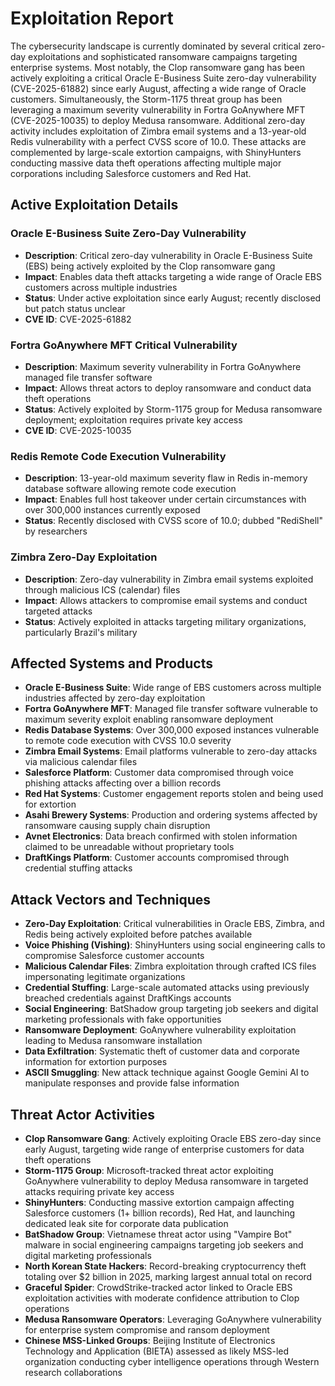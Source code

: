 # Exploitation Report

The cybersecurity landscape is currently dominated by several critical zero-day exploitations and sophisticated ransomware campaigns targeting enterprise systems. Most notably, the Clop ransomware gang has been actively exploiting a critical Oracle E-Business Suite zero-day vulnerability (CVE-2025-61882) since early August, affecting a wide range of Oracle customers. Simultaneously, the Storm-1175 threat group has been leveraging a maximum severity vulnerability in Fortra GoAnywhere MFT (CVE-2025-10035) to deploy Medusa ransomware. Additional zero-day activity includes exploitation of Zimbra email systems and a 13-year-old Redis vulnerability with a perfect CVSS score of 10.0. These attacks are complemented by large-scale extortion campaigns, with ShinyHunters conducting massive data theft operations affecting multiple major corporations including Salesforce customers and Red Hat.

## Active Exploitation Details

### Oracle E-Business Suite Zero-Day Vulnerability
- **Description**: Critical zero-day vulnerability in Oracle E-Business Suite (EBS) being actively exploited by the Clop ransomware gang
- **Impact**: Enables data theft attacks targeting a wide range of Oracle EBS customers across multiple industries
- **Status**: Under active exploitation since early August; recently disclosed but patch status unclear
- **CVE ID**: CVE-2025-61882

### Fortra GoAnywhere MFT Critical Vulnerability
- **Description**: Maximum severity vulnerability in Fortra GoAnywhere managed file transfer software
- **Impact**: Allows threat actors to deploy ransomware and conduct data theft operations
- **Status**: Actively exploited by Storm-1175 group for Medusa ransomware deployment; exploitation requires private key access
- **CVE ID**: CVE-2025-10035

### Redis Remote Code Execution Vulnerability
- **Description**: 13-year-old maximum severity flaw in Redis in-memory database software allowing remote code execution
- **Impact**: Enables full host takeover under certain circumstances with over 300,000 instances currently exposed
- **Status**: Recently disclosed with CVSS score of 10.0; dubbed "RediShell" by researchers

### Zimbra Zero-Day Exploitation
- **Description**: Zero-day vulnerability in Zimbra email systems exploited through malicious ICS (calendar) files
- **Impact**: Allows attackers to compromise email systems and conduct targeted attacks
- **Status**: Actively exploited in attacks targeting military organizations, particularly Brazil's military

## Affected Systems and Products

- **Oracle E-Business Suite**: Wide range of EBS customers across multiple industries affected by zero-day exploitation
- **Fortra GoAnywhere MFT**: Managed file transfer software vulnerable to maximum severity exploit enabling ransomware deployment
- **Redis Database Systems**: Over 300,000 exposed instances vulnerable to remote code execution with CVSS 10.0 severity
- **Zimbra Email Systems**: Email platforms vulnerable to zero-day attacks via malicious calendar files
- **Salesforce Platform**: Customer data compromised through voice phishing attacks affecting over a billion records
- **Red Hat Systems**: Customer engagement reports stolen and being used for extortion
- **Asahi Brewery Systems**: Production and ordering systems affected by ransomware causing supply chain disruption
- **Avnet Electronics**: Data breach confirmed with stolen information claimed to be unreadable without proprietary tools
- **DraftKings Platform**: Customer accounts compromised through credential stuffing attacks

## Attack Vectors and Techniques

- **Zero-Day Exploitation**: Critical vulnerabilities in Oracle EBS, Zimbra, and Redis being actively exploited before patches available
- **Voice Phishing (Vishing)**: ShinyHunters using social engineering calls to compromise Salesforce customer accounts
- **Malicious Calendar Files**: Zimbra exploitation through crafted ICS files impersonating legitimate organizations
- **Credential Stuffing**: Large-scale automated attacks using previously breached credentials against DraftKings accounts
- **Social Engineering**: BatShadow group targeting job seekers and digital marketing professionals with fake opportunities
- **Ransomware Deployment**: GoAnywhere vulnerability exploitation leading to Medusa ransomware installation
- **Data Exfiltration**: Systematic theft of customer data and corporate information for extortion purposes
- **ASCII Smuggling**: New attack technique against Google Gemini AI to manipulate responses and provide false information

## Threat Actor Activities

- **Clop Ransomware Gang**: Actively exploiting Oracle EBS zero-day since early August, targeting wide range of enterprise customers for data theft operations
- **Storm-1175 Group**: Microsoft-tracked threat actor exploiting GoAnywhere vulnerability to deploy Medusa ransomware in targeted attacks requiring private key access
- **ShinyHunters**: Conducting massive extortion campaign affecting Salesforce customers (1+ billion records), Red Hat, and launching dedicated leak site for corporate data publication
- **BatShadow Group**: Vietnamese threat actor using "Vampire Bot" malware in social engineering campaigns targeting job seekers and digital marketing professionals
- **North Korean State Hackers**: Record-breaking cryptocurrency theft totaling over $2 billion in 2025, marking largest annual total on record
- **Graceful Spider**: CrowdStrike-tracked actor linked to Oracle EBS exploitation activities with moderate confidence attribution to Clop operations
- **Medusa Ransomware Operators**: Leveraging GoAnywhere vulnerability for enterprise system compromise and ransom deployment
- **Chinese MSS-Linked Groups**: Beijing Institute of Electronics Technology and Application (BIETA) assessed as likely MSS-led organization conducting cyber intelligence operations through Western research collaborations
